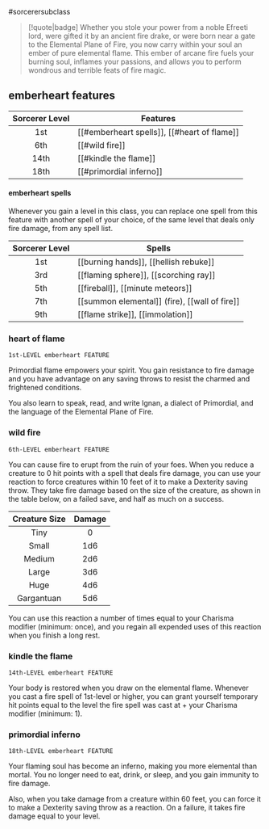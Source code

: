 #sorcerersubclass

> [!quote|badge] 
> Whether you stole your power from a noble Efreeti lord, were gifted it by an ancient fire drake, or were born near a gate to the Elemental Plane of Fire, you now carry within your soul an ember of pure elemental flame. This ember of arcane fire fuels your burning soul, inflames your passions, and allows you to perform wondrous and terrible feats of fire magic.
## emberheart features
| **Sorcerer Level** | **Features**                                |
| :----------------: | ------------------------------------------- |
|        1st         | [[#emberheart spells]], [[#heart of flame]] |
|        6th         | [[#wild fire]]                              |
|        14th        | [[#kindle the flame]]                       |
|        18th        | [[#primordial inferno]]                     |
#### emberheart spells
Whenever you gain a level in this class, you can replace one spell from this feature with another spell of your choice, of the same level that deals only fire damage, from any spell list.

| **Sorcerer Level** | **Spells**                                    |
| :----------------: | --------------------------------------------- |
|        1st         | [[burning hands]], [[hellish rebuke]]         |
|        3rd         | [[flaming sphere]], [[scorching ray]]         |
|        5th         | [[fireball]], [[minute meteors]]              |
|        7th         | [[summon elemental]] (fire), [[wall of fire]] |
|        9th         | [[flame strike]], [[immolation]]              |
### heart of flame
`1st-LEVEL emberheart FEATURE`

Primordial flame empowers your spirit. You gain resistance to fire damage and you have advantage on any saving throws to resist the charmed and frightened conditions.

You also learn to speak, read, and write Ignan, a dialect of Primordial, and the language of the Elemental Plane of Fire.
### wild fire
`6th-LEVEL emberheart FEATURE`

You can cause fire to erupt from the ruin of your foes. When you reduce a creature to 0 hit points with a spell that deals fire damage, you can use your reaction to force creatures within 10 feet of it to make a Dexterity saving throw. They take fire damage based on the size of the creature, as shown in the table below, on a failed save, and half as much on a success.

| **Creature Size** | **Damage** |
| :---------------: | :--------: |
|       Tiny        |     0      |
|       Small       |    1d6     |
|      Medium       |    2d6     |
|       Large       |    3d6     |
|       Huge        |    4d6     |
|    Gargantuan     |    5d6     |
You can use this reaction a number of times equal to your Charisma modifier (minimum: once), and you regain all expended uses of this reaction when you finish a long rest.
### kindle the flame
`14th-LEVEL emberheart FEATURE`

Your body is restored when you draw on the elemental flame. Whenever you cast a fire spell of 1st-level or higher, you can grant yourself temporary hit points equal to the level the fire spell was cast at + your Charisma modifier (minimum: 1).
### primordial inferno
`18th-LEVEL emberheart FEATURE`

Your flaming soul has become an inferno, making you more elemental than mortal. You no longer need to eat, drink, or sleep, and you gain immunity to fire damage.

Also, when you take damage from a creature within 60 feet, you can force it to make a Dexterity saving throw as a reaction. On a failure, it takes fire damage equal to your level.
